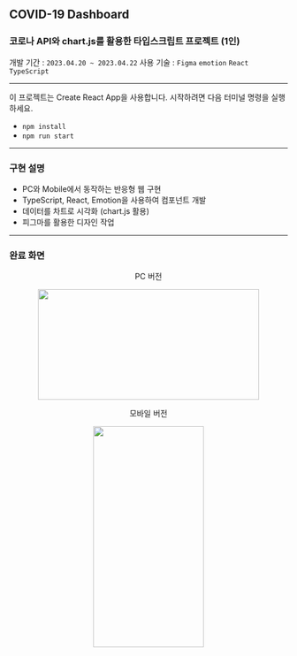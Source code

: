 ## COVID-19 Dashboard

### 코로나 API와 chart.js를 활용한 타입스크립트 프로젝트 (1인)

개발 기간 : `2023.04.20 ~ 2023.04.22`
사용 기술 : `Figma` `emotion` `React` `TypeScript`

---

이 프로젝트는 Create React App을 사용합니다. 시작하려면 다음 터미널 명령을 실행하세요.

- `npm install`
- `npm run start`

---

### 구현 설명

- PC와 Mobile에서 동작하는 반응형 웹 구현
- TypeScript, React, Emotion을 사용하여 컴포넌트 개발
- 데이터를 차트로 시각화 (chart.js 활용)
- 피그마를 활용한 디자인 작업

---

### 완료 화면

<p align="center">PC 버전</p>
<p align="center"><img src="https://user-images.githubusercontent.com/97519893/233814792-db64ae9e-c499-4580-b434-8b66bec87d7a.gif" width="400" height="200"/></p>

<p align="center">모바일 버전</p>
<p align="center">
<img src="https://user-images.githubusercontent.com/97519893/233814794-282fe8fc-e75e-4a7f-89f0-ae084de9dfc4.gif" width="200" height="400"/></p>
